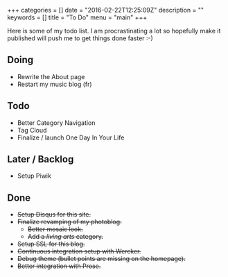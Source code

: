 +++
categories = []
date = "2016-02-22T12:25:09Z"
description = ""
keywords = []
title = "To Do"
menu = "main"
+++

Here is some of my todo list. I am procrastinating a lot so hopefully make it published will push me to get things done faster :-)

## Doing
* Rewrite the About page
* Restart my music blog (fr)


## Todo
* Better Category Navigation
* Tag Cloud
* Finalize / launch One Day In Your Life

## Later / Backlog
* Setup Piwik

## Done
* ~~Setup Disqus for this site.~~
* ~~Finalize revamping of my photoblog.~~
	* ~~Better mosaic look.~~
	* ~~Add a _living arts_ category.~~
*  ~~Setup SSL for this blog.~~
*  ~~Continuous integration setup with Wercker.~~
*  ~~Debug theme (bullet points are missing on the homepage).~~
*  ~~Better integration with Prose.~~
